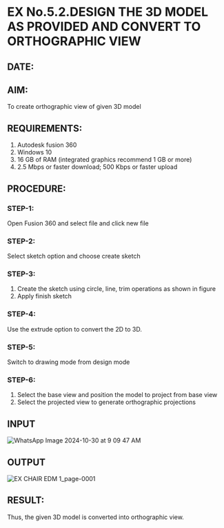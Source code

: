 # EX No.5.2.DESIGN THE 3D MODEL AS PROVIDED AND CONVERT TO ORTHOGRAPHIC VIEW
## DATE:

## AIM: 
To create orthographic view of given 3D model

## REQUIREMENTS: 
1. Autodesk fusion 360
2. Windows 10
3. 16 GB of RAM (integrated graphics recommend 1 GB or more)
4. 2.5 Mbps or faster download; 500 Kbps or faster upload 

## PROCEDURE:

### STEP-1:
Open Fusion 360 and select file and click new file

### STEP-2:
Select sketch option and choose create sketch

### STEP-3: 
1. Create the sketch using circle, line, trim operations as shown in figure
2. Apply finish sketch 

### STEP-4:
 Use the extrude option to convert the 2D to 3D.

### STEP-5:
Switch to drawing mode from design mode 
          
### STEP-6:
1. Select the base view and position the model to project from base view 
2. Select the projected view to generate orthographic projections

## INPUT
![WhatsApp Image 2024-10-30 at 9 09 47 AM](https://github.com/user-attachments/assets/8ac2e568-a6e3-449d-88e6-d43f64cf03f9)


## OUTPUT
![EX CHAIR EDM 1_page-0001](https://github.com/user-attachments/assets/169d7221-be0c-4474-815c-66e6c93ca0be)


## RESULT:
Thus, the given 3D model is converted into orthographic view.

